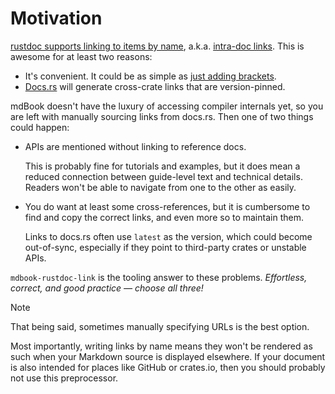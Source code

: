 # Motivation

[rustdoc supports linking to items by name][rustdoc], a.k.a. [intra-doc
links][intra-doc-link]. This is awesome for at least two reasons:

- It's convenient. It could be as simple as [just adding brackets][uv-brackets].
- [Docs.rs](https://docs.rs) will generate cross-crate links that are version-pinned.

mdBook doesn't have the luxury of accessing compiler internals yet, so you are left with
manually sourcing links from docs.rs. Then one of two things could happen:

- APIs are mentioned without linking to reference docs.

  This is probably fine for tutorials and examples, but it does mean a reduced
  connection between guide-level text and technical details. Readers won't be able to
  navigate from one to the other as easily.

- You do want at least some cross-references, but it is cumbersome to find and copy the
  correct links, and even more so to maintain them.

  Links to docs.rs often use `latest` as the version, which could become out-of-sync,
  especially if they point to third-party crates or unstable APIs.

`mdbook-rustdoc-link` is the tooling answer to these problems. _Effortless, correct, and
good practice — choose all three!_

> [!NOTE]
>
> That being said, sometimes manually specifying URLs is the best option.
>
> Most importantly, writing links by name means they won't be rendered as such when your
> Markdown source is displayed elsewhere. If your document is also intended for places
> like GitHub or crates.io, then you should probably not use this preprocessor.

<!-- prettier-ignore-start -->

[intra-doc-link]: https://rust-lang.github.io/rfcs/1946-intra-rustdoc-links.html
[rustdoc]: https://doc.rust-lang.org/rustdoc/write-documentation/linking-to-items-by-name.html
[uv-brackets]: https://github.com/astral-sh/uv/pull/12076/files

<!-- prettier-ignore-end -->
